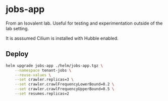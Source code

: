 # jobs-app

From an Isovalent lab. Useful for testing and experimentation outside of the lab setting.

It is asssumed Cilium is installed with Hubble enabled.

## Deploy

```sh
helm upgrade jobs-app ./helm/jobs-app.tgz \
    --namespace tenant-jobs \
    --reuse-values \
    --set crawler.replicas=3 \
    --set crawler.crawlFrequencyLowerBound=0.2 \
    --set crawler.crawlFrequencyUpperBound=0.5 \
    --set resumes.replicas=2
```

